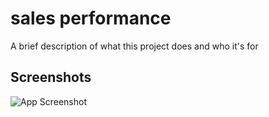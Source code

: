 
# sales performance

A brief description of what this project does and who it's for


## Screenshots

![App Screenshot](https://via.placeholder.com/468x300?text=App+Screenshot+Here)

